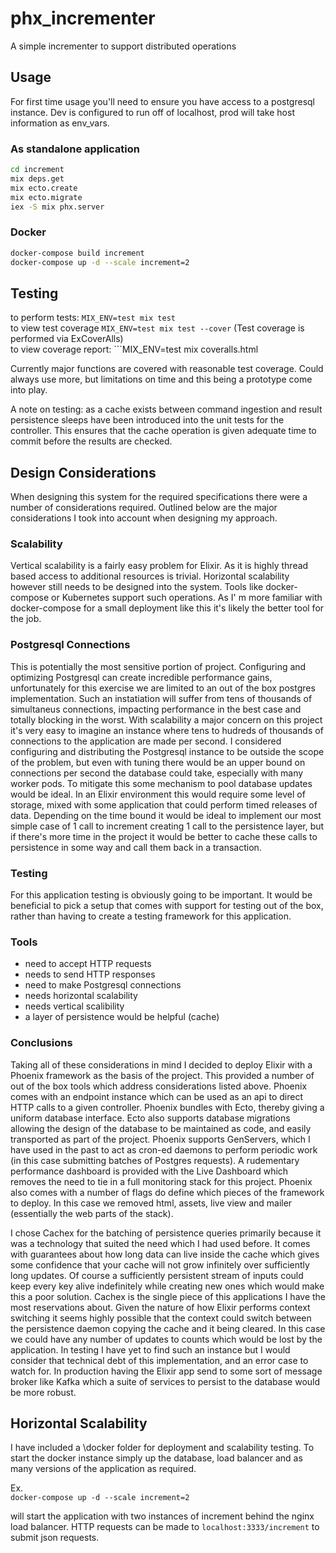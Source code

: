 # phx_incrementer
A simple incrementer to support distributed operations

## Usage

For first time usage you'll need to ensure you have access to a postgresql instance. Dev is configured to run off of localhost, prod will take host information as env_vars.

### As standalone application
```bash
cd increment
mix deps.get
mix ecto.create
mix ecto.migrate
iex -S mix phx.server
```

### Docker
```bash
docker-compose build increment
docker-compose up -d --scale increment=2
```

## Testing
to perform tests: ```MIX_ENV=test mix test```  
to view test coverage ```MIX_ENV=test mix test --cover``` (Test coverage is performed via ExCoverAlls)  
to view coverage report: ```MIX_ENV=test mix coveralls.html

Currently major functions are covered with reasonable test coverage. Could always use more, but limitations on time and this being a prototype come into play.

A note on testing: as a cache exists between command ingestion and result persistence sleeps have been introduced into the unit tests for the controller. This ensures that the cache operation is given adequate time to commit before the results are checked.

## Design Considerations

When designing this system for the required specifications there were a number of considerations required. Outlined below are the major considerations I took into account when designing my approach.

### Scalability
Vertical scalability is a fairly easy problem for Elixir. As it is highly thread based access to additional resources is trivial. Horizontal scalability however still needs to be designed into the system. Tools like docker-compose or Kubernetes support such operations. As I' m more familiar with docker-compose for a small deployment like this it's likely the better tool for the job.

### Postgresql Connections
This is potentially the most sensitive portion of project. Configuring and optimizing Postgresql can create incredible performance gains, unfortunately for this exercise we are limited to an out of the box postgres implementation. Such an instatiation will suffer from tens of thousands of simultaneus connections, impacting performance in the best case and totally blocking in the worst. With scalability a major concern on this project it's very easy to imagine an instance where tens to hudreds of thousands of connections to the application are made per second. I considered configuring and distributing the Postgresql instance to be outside the scope of the problem, but even with tuning there would be an upper bound on connections per second the database could take, especially with many worker pods. To mitigate this some mechanism to pool database updates would be ideal. In an Elixir environment this would require some level of storage, mixed with some application that could perform timed releases of data. Depending on the time bound it would be ideal to implement our most simple case of 1 call to increment creating 1 call to the persistence layer, but if there's more time in the project it would be better to cache these calls to persistence in some way and call them back in a transaction.

### Testing
For this application testing is obviously going to be important. It would be beneficial to pick a setup that comes with support for testing out of the box, rather than having to create a testing framework for this application.

### Tools
 - need to accept HTTP requests
 - needs to send HTTP responses
 - need to make Postgresql connections
 - needs horizontal scalability
 - needs vertical scalibility
 - a layer of persistence would be helpful (cache)

### Conclusions
Taking all of these considerations in mind I decided to deploy Elixir with a Phoenix framework as the basis of the project. This provided a number of out of the box tools which address considerations listed above. Phoenix comes with an endpoint instance which can be used as an api to direct HTTP calls to a given controller. Phoenix bundles with Ecto, thereby giving a uniform database interface. Ecto also supports database migrations allowing the design of the database to be maintained as code, and easily transported as part of the project. Phoenix supports GenServers, which I have used in the past to act as cron-ed daemons to perform periodic work (in this case submitting batches of Postgres requests). A rudementary performance dashboard is provided with the Live Dashboard which removes the need to tie in a full monitoring stack for this project. Phoenix also comes with a number of flags do define which pieces of the framework to deploy. In this case we removed html, assets, live view and mailer (essentially the web parts of the stack).

I chose Cachex for the batching of persistence queries primarily because it was a technology that suited the need which I had used before. It comes with guarantees about how long data can live inside the cache which gives some confidence that your cache will not grow infinitely over sufficiently long updates. Of course a sufficiently persistent stream of inputs could keep every key alive indefinitely while creating new ones which would make this a poor solution. Cachex is the single piece of this applications I have the most reservations about. Given the nature of how Elixir performs context switching it seems highly possible that the context could switch between the persistence daemon copying the cache and it being cleared. In this case we could have any number of updates to counts which would be lost by the application. In testing I have yet to find such an instance but I would consider that technical debt of this implementation, and an error case to watch for. In production having the Elixir app send to some sort of message broker like Kafka which a suite of services to persist to the database would be more robust.

## Horizontal Scalability
I have included a \docker folder for deployment and scalability testing. To start the docker instance simply up the database, load balancer and as many versions of the application as required.

Ex.  
```docker-compose up -d --scale increment=2```

will start the application with two instances of increment behind the nginx load balancer. HTTP requests can be made to `localhost:3333/increment` to submit json requests.
